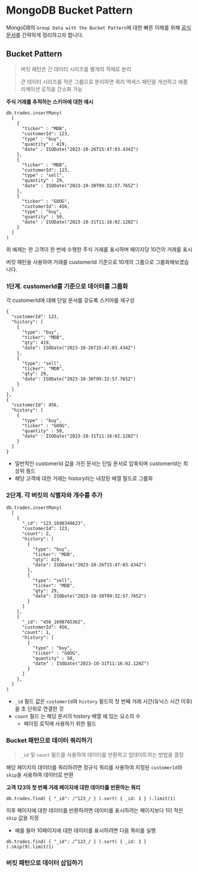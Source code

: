 # MongoDB Bucket Pattern

MongoDB의 `Group Data with the Bucket Pattern`에 대한 빠른 이해를 위해 [공식 문서](https://www.mongodb.com/docs/manual/data-modeling/design-patterns/group-data/bucket-pattern/)를 간략하게 정리하고자 합니다.

## Bucket Pattern

> 버킷 패턴은 긴 데이터 시리즈를 별개의 객체로 분리
>
> 큰 데이터 시리즈를 작은 그룹으로 분리하면 쿼리 액세스 패턴을 개선하고 애플리케이션 로직을 간소화 가능

**주식 거래를 추적하는 스키마에 대한 예시**

```mongodb
db.trades.insertMany(
  [
    {
      "ticker" : "MDB",
      "customerId": 123,
      "type" : "buy",
      "quantity" : 419,
      "date" : ISODate("2023-10-26T15:47:03.434Z")
    },
    {
      "ticker" : "MDB",
      "customerId": 123,
      "type" : "sell",
      "quantity" : 29,
      "date" : ISODate("2023-10-30T09:32:57.765Z")
    },
    {
      "ticker" : "GOOG",
      "customerId": 456,
      "type" : "buy",
      "quantity" : 50,
      "date" : ISODate("2023-10-31T11:16:02.120Z")
    }
  ]
)
```

위 예제는 한 고객이 한 번에 수행한 주식 거래를 표시하며 페이지당 10건의 거래를 표시

버킷 패턴을 사용하여 거래를 customerId 기준으로 10개의 그룹으로 그룹화해보겠습니다.

### 1단계. customerId를 기준으로 데이터를 그룹화

각 customerId에 대해 단일 문서를 갖도록 스키마를 재구성

```mongodb
{
  "customerId": 123,
  "history": [
    {
      "type": "buy",
      "ticker": "MDB",
      "qty": 419,
      "date": ISODate("2023-10-26T15:47:03.434Z")
    },
    {
      "type": "sell",
      "ticker": "MDB",
      "qty": 29,
      "date": ISODate("2023-10-30T09:32:57.765Z")
    }
  ]
},
{
  "customerId": 456,
  "history": [
    {
      "type" : "buy",
      "ticker" : "GOOG",
      "quantity" : 50,
      "date" : ISODate("2023-10-31T11:16:02.120Z")
    }
  ]
}
```

- 일반적인 customerId 값을 가진 문서는 단일 문서로 압축되며 customerId는 최상위 필드
- 해당 고객에 대한 거래는 history라는 내장된 배열 필드로 그룹화

### 2단계. 각 버킷의 식별자와 개수를 추가

```mongodb
db.trades.insertMany(
  [
    {
      "_id": "123_1698349623",
      "customerId": 123,
      "count": 2,
      "history": [
        {
          "type": "buy",
          "ticker": "MDB",
          "qty": 419,
          "date": ISODate("2023-10-26T15:47:03.434Z")
        },
        {
          "type": "sell",
          "ticker": "MDB",
          "qty": 29,
          "date": ISODate("2023-10-30T09:32:57.765Z")
        }
      ]
    },
    {
      "_id": "456_1698765362",
      "customerId": 456,
      "count": 1,
      "history": [
        {
          "type" : "buy",
          "ticker" : "GOOG",
          "quantity" : 50,
          "date" : ISODate("2023-10-31T11:16:02.120Z")
        }
      ]
    },
  ]
)
```

- `_id` 필드 값은 `customerId`와 `history` 필드의 첫 번째 거래 시간(유닉스 시간 이후)을 초 단위로 연결한 것
- `count` 필드 는 해당 문서의 history 배열 에 있는 요소의 수
  - 페이징 로직에 사용하기 위한 필드

### Bucket 패턴으로 데이터 쿼리하기

> `_id` 및 `count` 필드를 사용하여 데이터를 반환하고 업데이트하는 방법을 결정

해당 페이지의 데이터를 쿼리하려면 정규식 쿼리를 사용하여 지정된 `customerId`와 `skip`을 사용하여 데이터로 반환

**고객 123의 첫 번째 거래 페이지에 대한 데이터를 반환하는 쿼리**

```mongodb
db.trades.find( { "_id": /^123_/ } ).sort( { _id: 1 } ).limit(1)
```

이후 페이지에 대한 데이터를 반환하려면 데이터를 표시하려는 페이지보다 1이 적은 `skip` 값을 지정
- 예를 들어 10페이지에 대한 데이터를 표시하려면 다음 쿼리를 실행

```mongodb
db.trades.find( { "_id": /^123_/ } ).sort( { _id: 1 } ).skip(9).limit(1)
```


### 버킷 패턴으로 데이터 삽입하기
